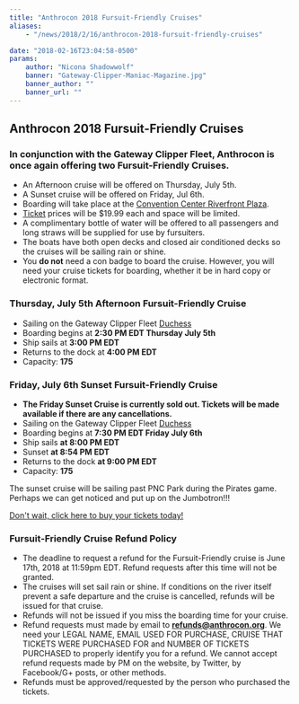 ```yaml
---
title: "Anthrocon 2018 Fursuit-Friendly Cruises"
aliases:
    - "/news/2018/2/16/anthrocon-2018-fursuit-friendly-cruises"

date: "2018-02-16T23:04:58-0500"
params:
    author: "Nicona Shadowwolf"
    banner: "Gateway-Clipper-Maniac-Magazine.jpg"
    banner_author: ""
    banner_url: ""
---
```


## Anthrocon 2018 Fursuit-Friendly Cruises

### In conjunction with the Gateway Clipper Fleet, Anthrocon is once again offering two Fursuit-Friendly Cruises.

- An Afternoon cruise will be offered on Thursday, July 5th.
- A Sunset cruise will be offered on Friday, Jul 6th.
- Boarding will take place at the [Convention Center Riverfront Plaza](https://www.google.com/maps/place/Convention+Center+Riverfront+Plaza/@40.4466298,-79.9981438,17.6z/data=%214m5%213m4%211s0x8834f3e2d1b52e63:0x3fcb157773936665%218m2%213d40.4462946%214d-79.9964557).
- [Ticket](https://anthrocon.ticketspice.com/ac18-fursuit-friendly-cruise) prices will be $19.99 each and space will be limited.
- A complimentary bottle of water will be offered to all passengers and long straws will be supplied for use by fursuiters.
- The boats have both open decks and closed air conditioned decks so the cruises will be sailing rain or shine.
- You **do not** need a con badge to board the cruise. However, you will need your cruise tickets for boarding, whether it be in hard copy or electronic format.

### Thursday, July 5th Afternoon Fursuit-Friendly Cruise

- Sailing on the Gateway Clipper Fleet [Duchess](https://www.gatewayclipper.com/boats)
- Boarding begins at **2:30 PM EDT Thursday July 5th**
- Ship sails at **3:00 PM EDT**
- Returns to the dock at **4:00 PM EDT**
- Capacity: **175**

### Friday, July 6th Sunset Fursuit-Friendly Cruise

- **The Friday Sunset Cruise is currently sold out. Tickets will be made available if there are any cancellations.**
- Sailing on the Gateway Clipper Fleet [Duchess](https://www.gatewayclipper.com/boats)
- Boarding begins at **7:30 PM EDT Friday July 6th**
- Ship sails **at 8:00 PM EDT**
- Sunset **at 8:54 PM EDT**
- Returns to the dock **at 9:00 PM EDT**
- Capacity: **175**

The sunset cruise will be sailing past PNC Park during the Pirates game. Perhaps we can get noticed and put up on the Jumbotron!!!

[Don't wait, click here to buy your tickets today!](http://anthrocon.ticketspice.com/ac18-fursuit-friendly-cruise)

### Fursuit-Friendly Cruise Refund Policy

- The deadline to request a refund for the Fursuit-Friendly cruise is June 17th, 2018 at 11:59pm EDT. Refund requests after this time will not be granted.
- The cruises will set sail rain or shine. If conditions on the river itself prevent a safe departure and the cruise is cancelled, refunds will be issued for that cruise.
- Refunds will not be issued if you miss the boarding time for your cruise.
- Refund requests must made by email to **refunds@anthrocon.org**. We need your LEGAL NAME, EMAIL USED FOR PURCHASE, CRUISE THAT TICKETS WERE PURCHASED FOR and NUMBER OF TICKETS PURCHASED to properly identify you for a refund. We cannot accept refund requests made by PM on the website, by Twitter, by Facebook/G+ posts, or other methods.
- Refunds must be approved/requested by the person who purchased the tickets.
